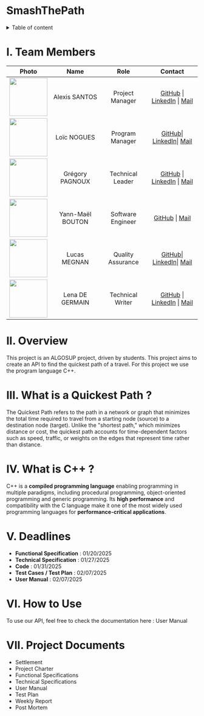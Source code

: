 # SmashThePath

<details>

<summary> Table of content </summary>

- [2024-2025-project-3-quickest-path-team-1](#2024-2025-project-3-quickest-path-team-1)
- [I. Team Members](#i-team-members)
- [II. Overview](#ii-overview)
- [III. What is Quickest Path ?](#iii-what-is-quickest-path-)
- [IV. What is C++ ?](#iv-what-is-c-)
- [V. Deadlines](#v-deadlines)
- [VI. How to Use](#vi-how-to-use)
- [VII. Project Documents](#vii-project-documents)
- [VIII. MIT License](#viii-mit-license)

</details>

# I. Team Members

|Photo|Name|Role|Contact|
|:-:|:-:|:-:|:-:|
|<img src="https://ca.slack-edge.com/T0871HD8PPG-U0875AXD1J9-gf5a3f7a9328-192" width="100" height="100">|Alexis SANTOS|Project Manager|[GitHub](https://github.com/Mamoru-fr) \| [LinkedIn](https://www.linkedin.com/in/alexis-santos-83481031b/) \| [Mail](mailto:alexis.santos@algosup.com) |
|<img src="https://ca.slack-edge.com/T0871HD8PPG-U086WKXDVHD-cb7be3785c03-192" width="100" height="100">|Loïc NOGUES|Program Manager|[GitHub](https://github.com/Loic-nogues)\| [LinkedIn](https://www.linkedin.com/in/loic-nogues-459606339/)\| [Mail](mailto:loic.nogres@algosup.com)|
|<img src="https://ca.slack-edge.com/T07NMGKN89J-U07NG76JG21-c0a56378ea45-512" width="100" height="100">|Grégory PAGNOUX|Technical Leader|[GitHub](https://github.com/Gregory-Pagnoux) \| [LinkedIn](https://www.linkedin.com/in/grégory-pagnoux-313b3a251/) \| [Mail](mailto:gregory.pagnoux@algosup.com)|
|<img src="https://ca.slack-edge.com/T0871HD8PPG-U0875BLK3PF-g5b656b3184b-192" width="100" height="100">|Yann-Maël BOUTON|Software Engineer|[GitHub](https://github.com/devnjoyer) \| [Mail](mailto:yann-mael.bouton@algosup.com)|
|<img src="https://ca.slack-edge.com/T0871HD8PPG-U087FQUB4BW-ab023db594b4-192" width="100" height="100">|Lucas MEGNAN|Quality Assurance|[GitHub](https://github.com/LucasMegnan)\| [LinkedIn](https://www.linkedin.com/in/lucas-megnan/)\|  [Mail](mailto:lucas.megnan@algosup.com)|
|<img src="https://ca.slack-edge.com/T0871HD8PPG-U087D5NNFSN-gd49a1525f78-192" width="100" height="100">|Lena DE GERMAIN|Technical Writer|[GitHub](https://github.com/lenadg18) \| [LinkedIn](https://www.linkedin.com/in/lena-degermain-5535a032a/) \| [Mail](mailto:lena.degermain@algosup.com)|

# II. Overview

This project is an ALGOSUP project, driven by students. This project aims to create an API to find the quickest path of a travel. For this project we use the program language C++. 

# III. What is a Quickest Path ?

The Quickest Path refers to the path in a network or graph that minimizes the total time required to travel from a starting node (source) to a destination node (target). Unlike the "shortest path," which minimizes distance or cost, the quickest path accounts for time-dependent factors such as speed, traffic, or weights on the edges that represent time rather than distance.

# IV. What is C++ ?

C++ is a **compiled programming language** enabling programming in multiple paradigms, including procedural programming, object-oriented programming and generic programming. Its **high performance** and compatibility with the C language make it one of the most widely used programming languages for **performance-critical applications**.

# V. Deadlines

* **Functional Specification** : 01/20/2025
* **Technical Specification** : 01/27/2025
* **Code** : 01/31/2025
* **Test Cases / Test Plan** : 02/07/2025
* **User Manual** : 02/07/2025
  
# VI. How to Use

To use our API, feel free to check the documentation here : User Manual 

# VII. Project Documents

* Settlement
* Project Charter
* Functional Specifications
* Technical Specifications
* User Manual
* Test Plan
* Weekly Report
* Post Mortem
